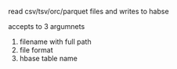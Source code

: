 read csv/tsv/orc/parquet files and writes to habse

accepts to 3 argumnets

1. filename with full path
2. file format
3. hbase table name